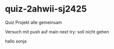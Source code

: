 # quiz-2ahwii-sj2425

Quiz Projekt alle gemeinsam

Versuch mit push auf main
next try: soll nicht gehen

hallo sonja
